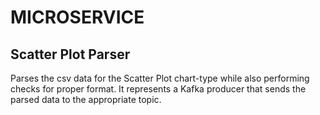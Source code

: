 # MICROSERVICE

## Scatter Plot Parser

Parses the csv data for the Scatter Plot chart-type while also performing checks for proper format. It represents a Kafka producer that sends the parsed data to the appropriate topic.   
